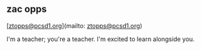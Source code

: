 ## zac opps

[ztopps@pcsd1.org](mailto: ztopps@pcsd1.org)

I'm a teacher; you're a teacher.  I'm excited to learn alongside you.
